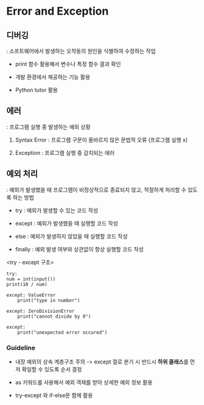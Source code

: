 # Error and Exception

## 디버깅

: 소프트웨어에서 발생하는 오작동의 원인을 식별하여 수정하는 작업

- print 함수 활용해서 변수나 특정 함수 결과 확인

- 개발 환경에서 제공하는 기능 활용

- Python tutor 활용

## 에러

: 프로그램 실행 중 발생하는 예외 상황

1. Syntax Error : 프로그램 구문이 올바르지 않은 문법적 오류 (프로그램 실행 x)

2. Exception : 프로그램 실행 중 감지되는 에러

## 예외 처리

: 예외가 발생했을 때 프로그램이 비정상적으로 종료되지 않고, 적절하게 처리할 수 있도록 하는 방법

- try : 예외가 발생할 수 있는 코드 작성

- except : 예외가 발생했을 때 실행할 코드 작성

- else : 예외가 발생하지 않았을 때 실행할 코드 작성

- finally : 예외 발생 여부와 상관없이 항상 실행할 코드 작성

<try - except 구조>

    try:
    num = int(input())
    print(10 / num)

    except: ValueError
        print("type in number")

    except: ZeroDivisionError
        print("cannot divide by 0")

    except:
        print("unexpected error occured")

### Guideline

- 내장 예외의 상속 계층구조 주의 -> except 절로 분기 시 반드시 **하위 클래스**를 먼저 확일할 수 있도록 순서 결정

- as 키워드를 사용해서 예외 객체를 받아 상세한 예외 정보 활용

- try-except 와 if-else문 함께 활용